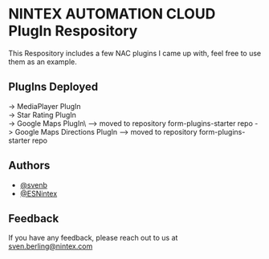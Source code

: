 # NINTEX AUTOMATION CLOUD PlugIn Respository

This Respository includes a few NAC plugins I came up with, feel free to use them as an example. 

## PlugIns Deployed

-> MediaPlayer PlugIn\
-> Star Rating PlugIn\
-> Google Maps PlugIn\ --> moved to repository form-plugins-starter repo
-> Google Maps Directions PlugIn --> moved to repository form-plugins-starter repo

## Authors

- [@svenb](https://www.github.com/svenb)
- [@ESNintex](https://github.com/ESNintex)






## Feedback

If you have any feedback, please reach out to us at sven.berling@nintex.com

